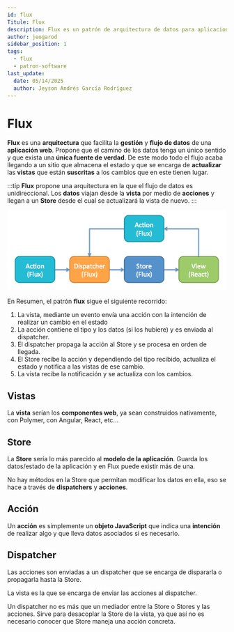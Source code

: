 ```yaml
---
id: flux
Titule: Flux
description: Flux es un patrón de arquitectura de datos para aplicaciones web que permiten gestionar el estado.
author: jeogarod
sidebar_position: 1
tags:
  - flux
  - patron-software
last_update:
  date: 05/14/2025
  author: Jeyson Andrés García Rodríguez
---
```


# Flux

**Flux** es una **arquitectura** que facilita la **gestión** y **flujo de datos** de una **aplicación web**. Propone que el camino de los datos tenga un único sentido y que exista una **única fuente de verdad**. De este modo todo el flujo acaba llegando a un sitio que almacena el estado y que se encarga de **actualizar** las **vistas** que están **suscritas** a los cambios que en este tienen lugar.

:::tip
**Flux** propone una arquitectura en la que el flujo de datos es unidireccional. Los **datos** viajan desde la **vista** por medio de **acciones** y llegan a un **Store** desde el cual se actualizará la vista de nuevo.
:::

![Arquitectura Flux](/img/flux.png)

En Resumen, el patrón **flux** sigue el siguiente recorrido:

1. La vista, mediante un evento envía una acción con la intención de realizar un cambio en el estado
2. La acción contiene el tipo y los datos (si los hubiere) y es enviada al dispatcher.
3. El dispatcher propaga la acción al Store y se procesa en orden de llegada.
4. El Store recibe la acción y dependiendo del tipo recibido, actualiza el estado y notifica a las vistas de ese cambio.
5. La vista recibe la notificación y se actualiza con los cambios.

## Vistas

La **vista** serían los **componentes web**, ya sean construidos nativamente, con Polymer, con Angular, React, etc...

## Store

La **Store** sería lo más parecido al **modelo de la aplicación**. Guarda los datos/estado de la aplicación y en Flux puede existir más de una.

No hay métodos en la Store que permitan modificar los datos en ella, eso se hace a través de **dispatchers** y **acciones**.

## Acción

Un **acción** es simplemente un **objeto JavaScript** que indica una **intención** de realizar algo y que lleva datos asociados si es necesario.

## Dispatcher

Las acciones son enviadas a un dispatcher que se encarga de dispararla o propagarla hasta la Store.

La vista es la que se encarga de enviar las acciones al dispatcher.

Un dispatcher no es más que un mediador entre la Store o Stores y las acciones. Sirve para desacoplar la Store de la vista, ya que así no es necesario conocer que Store maneja una acción concreta.